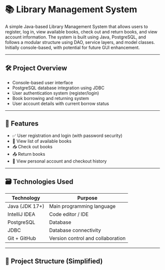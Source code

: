 # 📚 Library Management System

A simple Java-based Library Management System that allows users to register, log in, view available books, check out and return books, and view account information. The system is built using Java, PostgreSQL, and follows a modular structure using DAO, service layers, and model classes. Initially console-based, with potential for future GUI enhancement.

---

## 🛠 Project Overview

- Console-based user interface  
- PostgreSQL database integration using JDBC  
- User authentication system (register/login)  
- Book borrowing and returning system  
- User account details with current borrow status  

---

## 🧾 Features

- ✅ User registration and login (with password security)
- 📖 View list of available books
- 📥 Check out books
- 📤 Return books
- 👤 View personal account and checkout history

---

## 🗃 Technologies Used

| Technology       | Purpose                         |
|------------------|---------------------------------|
| Java (JDK 17+)   | Main programming language       |
| IntelliJ IDEA    | Code editor / IDE               |
| PostgreSQL       | Database                        |
| JDBC             | Database connectivity           |
| Git + GitHub     | Version control and collaboration |

---

## 📁 Project Structure (Simplified)

